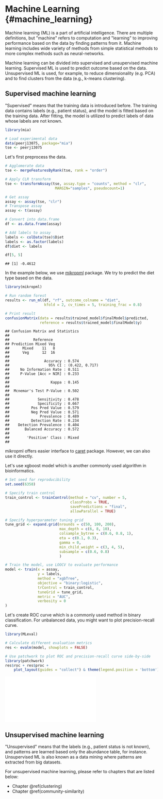 # Machine Learning {#machine_learning}

<script>
document.addEventListener("click", function (event) {
    if (event.target.classList.contains("rebook-collapse")) {
        event.target.classList.toggle("active");
        var content = event.target.nextElementSibling;
        if (content.style.display === "block") {
            content.style.display = "none";
        } else {
            content.style.display = "block";
        }
    }
})
</script>

<style>
.rebook-collapse {
  background-color: #eee;
  color: #444;
  cursor: pointer;
  padding: 18px;
  width: 100%;
  border: none;
  text-align: left;
  outline: none;
  font-size: 15px;
}

.rebook-content {
  padding: 0 18px;
  display: none;
  overflow: hidden;
  background-color: #f1f1f1;
}
</style>

Machine learning (ML) is a part of artificial intelligence. There are multiple
definitions, but "machine" refers to computation and "learning" to improving 
performance based on the data by finding patterns from it. Machine learning
includes wide variety of methods from simple statistical methods to more 
complex methods such as neural-networks. 

Machine learning can be divided into supervised and unsupervised machine learning.
Supervised ML is used to predict outcome based on the data. Unsupervised ML is used, 
for example, to reduce dimensionality (e.g. PCA) and to find clusters from the 
data (e.g., k-means clustering). 


## Supervised machine learning



"Supervised" means that the training data is introduced before. The training data
contains labels (e.g., patient status), and the model is fitted based on the 
training data. After fitting, the model is utilized to predict labels of data whose 
labels are not known. 


```r
library(mia)

# Load experimental data
data(peerj13075, package="mia")
tse <- peerj13075
```

Let's first preprocess the data.


```r
# Agglomerate data
tse <- mergeFeaturesByRank(tse, rank = "order")

# Apply CLR transform
tse <- transformAssay(tse, assay.type = "counts", method = "clr",
                       MARGIN="samples", pseudocount=1)

# Get assay
assay <- assay(tse, "clr")
# Transpose assay
assay <- t(assay)

# Convert into data.frame
df <- as.data.frame(assay)

# Add labels to assay
labels <- colData(tse)$Diet
labels <- as.factor(labels)
df$diet <- labels 

df[5, 5]
```

```
## [1] -0.4612
```

In the example below, we use [mikropml](https://journals.asm.org/doi/10.1128/mBio.00434-20)
package. We try to predict the diet type based on the data.


```r
library(mikropml)

# Run random forest 
results <- run_ml(df, "rf", outcome_colname = "diet", 
                  kfold = 2, cv_times = 5, training_frac = 0.8)

# Print result
confusionMatrix(data = results$trained_model$finalModel$predicted, 
                reference = results$trained_model$finalModel$y)
```

```
## Confusion Matrix and Statistics
## 
##           Reference
## Prediction Mixed Veg
##      Mixed    11   8
##      Veg      12  16
##                                         
##                Accuracy : 0.574         
##                  95% CI : (0.422, 0.717)
##     No Information Rate : 0.511         
##     P-Value [Acc > NIR] : 0.233         
##                                         
##                   Kappa : 0.145         
##                                         
##  Mcnemar's Test P-Value : 0.502         
##                                         
##             Sensitivity : 0.478         
##             Specificity : 0.667         
##          Pos Pred Value : 0.579         
##          Neg Pred Value : 0.571         
##              Prevalence : 0.489         
##          Detection Rate : 0.234         
##    Detection Prevalence : 0.404         
##       Balanced Accuracy : 0.572         
##                                         
##        'Positive' Class : Mixed         
## 
```

mikropml offers easier interface to [caret](https://cran.r-project.org/web/packages/caret/index.html) 
package. However, we can also use it directly.

Let's use xgboost model which is another commonly used algorithm in bioinformatics.


```r
# Set seed for reproducibility
set.seed(6358)

# Specify train control
train_control <- trainControl(method = "cv", number = 5,
                              classProbs = TRUE, 
                              savePredictions = "final",
                              allowParallel = TRUE)

# Specify hyperparameter tuning grid
tune_grid <- expand.grid(nrounds = c(50, 100, 200),
                         max_depth = c(6, 8, 10),
                         colsample_bytree = c(0.6, 0.8, 1),
                         eta = c(0.1, 0.3),
                         gamma = 0,
                         min_child_weight = c(3, 4, 5),
                         subsample = c(0.6, 0.8)
                         )

# Train the model, use LOOCV to evaluate performance
model <- train(x = assay, 
               y = labels, 
               method = "xgbTree",
               objective = "binary:logistic",
               trControl = train_control,
               tuneGrid = tune_grid,
               metric = "AUC",
               verbosity = 0
)
```

Let's create ROC curve which is a commonly used method in binary classification.
For unbalanced data, you might want to plot precision-recall curve. 


```r
library(MLeval)

# Calculate different evaluation metrics
res <- evalm(model, showplots = FALSE)

# Use patchwork to plot ROC and precision-recall curve side-by-side
library(patchwork)
res$roc + res$proc + 
    plot_layout(guides = "collect") & theme(legend.position = 'bottom')
```

![](40_machine_learning_files/figure-latex/super5-1.pdf)<!-- --> 

## Unsupervised machine learning

"Unsupervised" means that the labels (e.g., patient status is not known), 
and patterns are learned based only the abundance table, for instance. 
Unsupervised ML is also known as a data mining where patterns are extracted 
from big datasets. 

For unsupervised machine learning, please refer to chapters that are listed below:

- Chapter \@ref(clustering)
- Chapter \@ref(community-similarity) 


